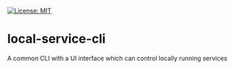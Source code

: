 [![License: MIT](https://img.shields.io/badge/License-MIT-yellow.svg)](https://opensource.org/licenses/MIT)
# local-service-cli
A common CLI with a UI interface which can control locally running services
